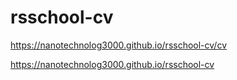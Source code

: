 # rsschool-cv
https://nanotechnolog3000.github.io/rsschool-cv/cv  

https://nanotechnolog3000.github.io/rsschool-cv
